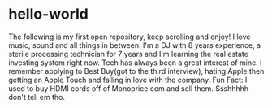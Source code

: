 # hello-world
The following is my first open repository, keep scrolling and enjoy!
I love music, sound and all things in between. I'm a DJ with 8 years experience, a sterile processing technician for 7 years and I'm learning the real estate investing system right now. 
Tech has always been a great interest of mine. I remember applying to Best Buy(got to the third interview), hating Apple then getting an Apple Touch and falling in love with the company. Fun Fact: I used to buy HDMI cords off of Monoprice.com and sell them. Ssshhhhh don't tell em tho.
